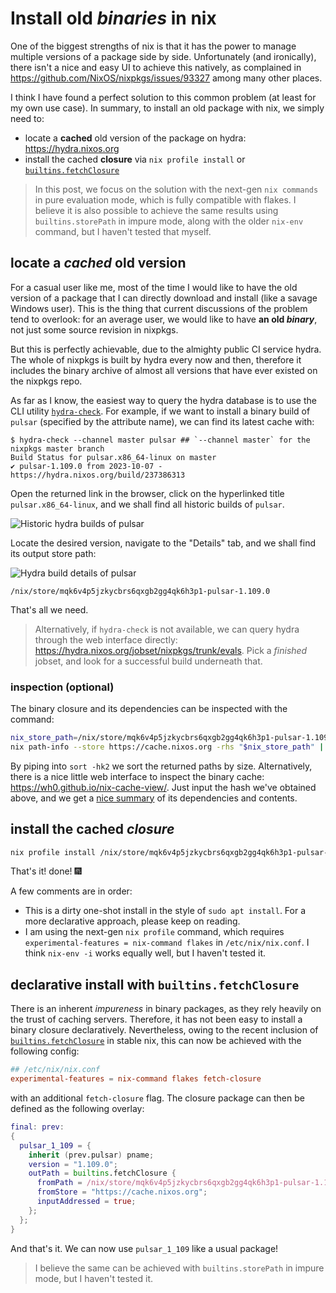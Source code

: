 # Install old _binaries_ in nix

One of the biggest strengths of nix is that it has the power to manage multiple versions of a package side by side.
Unfortunately (and ironically), there isn't a nice and easy UI to achieve this natively,
as complained in https://github.com/NixOS/nixpkgs/issues/93327 among many other places.

I think I have found a perfect solution to this common problem (at least for my own use case).
In summary, to install an old package with nix, we simply need to:
- locate a **cached** old version of the package on hydra: https://hydra.nixos.org
- install the cached **closure** via `nix profile install`
  or [`builtins.fetchClosure`](https://nixos.org/manual/nix/stable/language/builtins#builtins-fetchClosure)

> In this post, we focus on the solution with the next-gen `nix commands` in pure evaluation mode,
which is fully compatible with flakes.
I believe it is also possible to achieve the same results using `builtins.storePath` in impure mode,
along with the older `nix-env` command, but I haven't tested that myself.

## locate a _cached_ old version

For a casual user like me, most of the time I would like to have the old version of a package that I can directly download and install (like a savage Windows user). This is the thing that current discussions of the problem tend to overlook: for an average user, we would like to have **an old _binary_**, not just some source revision in nixpkgs.

But this is perfectly achievable, due to the almighty public CI service hydra.
The whole of nixpkgs is built by hydra every now and then,
therefore it includes the binary archive of almost all versions that have ever existed on the nixpkgs repo.

As far as I know, the easiest way to query the hydra database is to use the CLI utility [`hydra-check`](https://github.com/nix-community/hydra-check).
For example, if we want to install a binary build of `pulsar` (specified by the attribute name), we can find its latest cache with:
```console
$ hydra-check --channel master pulsar ## `--channel master` for the nixpkgs master branch
Build Status for pulsar.x86_64-linux on master
✔ pulsar-1.109.0 from 2023-10-07 - https://hydra.nixos.org/build/237386313
```
Open the returned link in the browser, click on the hyperlinked title `pulsar.x86_64-linux`,
and we shall find all historic builds of `pulsar`.

![Historic hydra builds of `pulsar`](https://github.com/bryango/cheznix/assets/26322692/a88b68f1-1072-49b6-8834-347c18c27d26)

Locate the desired version, navigate to the "Details" tab, and we shall find its output store path:

![Hydra build details of `pulsar`](https://github.com/bryango/cheznix/assets/26322692/ccb5f1bc-e783-4031-95cb-3ae8b890ad66)

```
/nix/store/mqk6v4p5jzkycbrs6qxgb2gg4qk6h3p1-pulsar-1.109.0
```
That's all we need.

> Alternatively, if `hydra-check` is not available, we can query hydra through the web interface directly:
> https://hydra.nixos.org/jobset/nixpkgs/trunk/evals.
> Pick a _finished_ jobset, and look for a successful build underneath that.

### inspection (optional)
The binary closure and its dependencies can be inspected with the command:
```bash
nix_store_path=/nix/store/mqk6v4p5jzkycbrs6qxgb2gg4qk6h3p1-pulsar-1.109.0
nix path-info --store https://cache.nixos.org -rhs "$nix_store_path" | sort -hk2
```
By piping into `sort -hk2` we sort the returned paths by size.
Alternatively, there is a nice little web interface to inspect the binary cache: https://wh0.github.io/nix-cache-view/.
Just input the hash we've obtained above, and we get a [nice summary](https://wh0.github.io/nix-cache-view/view.html?cache_base=https%3A%2F%2Fcache.nixos.org&hash=mqk6v4p5jzkycbrs6qxgb2gg4qk6h3p1) of its dependencies and contents.


## install the cached _closure_

```bash
nix profile install /nix/store/mqk6v4p5jzkycbrs6qxgb2gg4qk6h3p1-pulsar-1.109.0
```
That's it! done! 🎆

A few comments are in order:
- This is a dirty one-shot install in the style of `sudo apt install`. For a more declarative approach, please keep on reading.
- I am using the next-gen `nix profile` command, which requires `experimental-features = nix-command flakes` in `/etc/nix/nix.conf`. I think `nix-env -i` works equally well, but I haven't tested it.

## declarative install with `builtins.fetchClosure`

There is an inherent _impureness_ in binary packages, as they rely heavily on the trust of caching servers.
Therefore, it has not been easy to install a binary closure declaratively.
Nevertheless, owing to the recent inclusion of [`builtins.fetchClosure`](https://nixos.org/manual/nix/stable/language/builtins#builtins-fetchClosure) in stable nix, this can now be achieved with the following config:
```conf
## /etc/nix/nix.conf
experimental-features = nix-command flakes fetch-closure
```
with an additional `fetch-closure` flag. The closure package can then be defined as the following overlay:
```nix
final: prev:
{
  pulsar_1_109 = {
    inherit (prev.pulsar) pname;
    version = "1.109.0";
    outPath = builtins.fetchClosure {
      fromPath = /nix/store/mqk6v4p5jzkycbrs6qxgb2gg4qk6h3p1-pulsar-1.109.0;
      fromStore = "https://cache.nixos.org";
      inputAddressed = true;
    };
  };
}
```
And that's it. We can now use `pulsar_1_109` like a usual package!

> I believe the same can be achieved with `builtins.storePath` in impure mode, but I haven't tested it.
